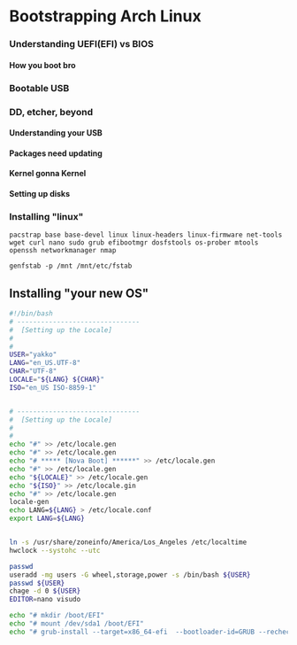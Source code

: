 # Bootstrapping Arch Linux 


### Understanding UEFI(EFI) vs BIOS

#### How you boot bro

### Bootable USB

### DD, etcher, beyond

#### Understanding your USB 

#### Packages need updating
#### Kernel gonna Kernel

#### Setting up disks

### Installing "linux"

```
pacstrap base base-devel linux linux-headers linux-firmware net-tools wget curl nano sudo grub efibootmgr dosfstools os-prober mtools openssh networkmanager nmap

genfstab -p /mnt /mnt/etc/fstab

```

## Installing "your new OS"


```bash 
#!/bin/bash
# -------------------------------
#  [Setting up the Locale]
# 
#
USER="yakko"
LANG="en_US.UTF-8"
CHAR="UTF-8"
LOCALE="${LANG} ${CHAR}"
ISO="en_US ISO-8859-1"


# -------------------------------
#  [Setting up the Locale]
# 
#
echo "#" >> /etc/locale.gen
echo "#" >> /etc/locale.gen
echo "# ***** [Nova Boot] ******" >> /etc/locale.gen
echo "#" >> /etc/locale.gen
echo "${LOCALE}" >> /etc/locale.gen
echo "${ISO}" >> /etc/locale.gin
echo "#" >> /etc/locale.gen
locale-gen
echo LANG=${LANG} > /etc/locale.conf
export LANG=${LANG}


ln -s /usr/share/zoneinfo/America/Los_Angeles /etc/localtime
hwclock --systohc --utc

passwd
useradd -mg users -G wheel,storage,power -s /bin/bash ${USER}
passwd ${USER}
chage -d 0 ${USER}
EDITOR=nano visudo

echo "# mkdir /boot/EFI"
echo "# mount /dev/sda1 /boot/EFI"
echo "# grub-install --target=x86_64-efi  --bootloader-id=GRUB --recheck"
```

